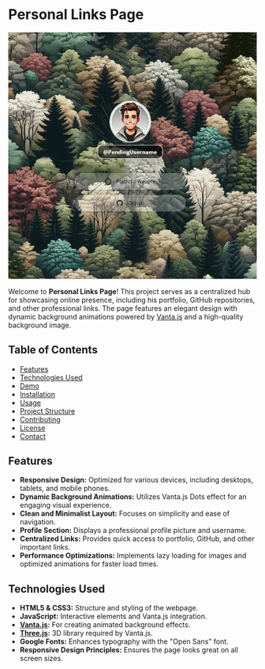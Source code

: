 # Personal Links Page

![Link Page](./images/page.png)

Welcome to **Personal Links Page**! This project serves as a centralized hub for showcasing online presence, including his portfolio, GitHub repositories, and other professional links. The page features an elegant design with dynamic background animations powered by [Vanta.js](https://www.vantajs.com/) and a high-quality background image.

## Table of Contents

- [Features](#features)
- [Technologies Used](#technologies-used)
- [Demo](#demo)
- [Installation](#installation)
- [Usage](#usage)
- [Project Structure](#project-structure)
- [Contributing](#contributing)
- [License](#license)
- [Contact](#contact)

## Features

- **Responsive Design:** Optimized for various devices, including desktops, tablets, and mobile phones.
- **Dynamic Background Animations:** Utilizes Vanta.js Dots effect for an engaging visual experience.
- **Clean and Minimalist Layout:** Focuses on simplicity and ease of navigation.
- **Profile Section:** Displays a professional profile picture and username.
- **Centralized Links:** Provides quick access to portfolio, GitHub, and other important links.
- **Performance Optimizations:** Implements lazy loading for images and optimized animations for faster load times.

## Technologies Used

- **HTML5 & CSS3:** Structure and styling of the webpage.
- **JavaScript:** Interactive elements and Vanta.js integration.
- **[Vanta.js](https://www.vantajs.com/):** For creating animated background effects.
- **[Three.js](https://threejs.org/):** 3D library required by Vanta.js.
- **Google Fonts:** Enhances typography with the "Open Sans" font.
- **Responsive Design Principles:** Ensures the page looks great on all screen sizes.
